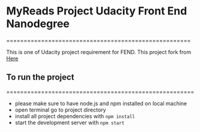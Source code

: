 # MyReads Project Udacity Front End Nanodegree
=====================================================

This is one of Udacity project requirement for FEND. This project fork from [Here](https://github.com/udacity/reactnd-project-myreads-starter)

## To run the project
======================================================

* please make sure to have node.js and npm installed on local machine
* open terminal go to project directory
* install all project dependencies with `npm install`
* start the development server with `npm start`
